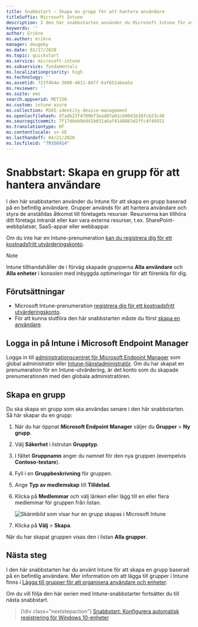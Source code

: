 ```yaml
---
title: Snabbstart – Skapa en grupp för att hantera användare
titleSuffix: Microsoft Intune
description: I den här snabbstarten använder du Microsoft Intune för att skapa en grupp baserad på befintliga användare.
keywords: ''
author: Erikre
ms.author: erikre
manager: dougeby
ms.date: 01/17/2020
ms.topic: quickstart
ms.service: microsoft-intune
ms.subservice: fundamentals
ms.localizationpriority: high
ms.technology: ''
ms.assetid: 723f4b4e-3090-4811-84ff-6af652abea5a
ms.reviewer: ''
ms.suite: ems
search.appverid: MET150
ms.custom: intune-azure
ms.collection: M365-identity-device-management
ms.openlocfilehash: d7adb23f4709bf3ead07a01cb00d1b38fcb23c40
ms.sourcegitcommit: 7f17d6eb9dd41b031a6af4148863d2ffc4f49551
ms.translationtype: HT
ms.contentlocale: sv-SE
ms.lasthandoff: 04/21/2020
ms.locfileid: "79356914"
---
```

# <a name="quickstart-create-a-group-to-manage-users"></a>Snabbstart: Skapa en grupp för att hantera användare

I den här snabbstarten använder du Intune för att skapa en grupp baserad på en befintlig användare. Grupper används för att hantera användare och styra de anställdas åtkomst till företagets resurser. Resurserna kan tillhöra ditt företags intranät eller kan vara externa resurser, t.ex. SharePoint-webbplatser, SaaS-appar eller webbappar.

Om du inte har en Intune-prenumeration [kan du registrera dig för ett kostnadsfritt utvärderingskonto](free-trial-sign-up.md).

>[!NOTE]
>Intune tillhandahåller de i förväg skapade grupperna **Alla användare** och **Alla enheter** i konsolen med inbyggda optimeringar för att förenkla för dig.

## <a name="prerequisites"></a>Förutsättningar

- Microsoft Intune-prenumeration [registrera dig för ett kostnadsfritt utvärderingskonto](../fundamentals/free-trial-sign-up.md).
- För att kunna slutföra den här snabbstarten måste du först [skapa en användare](quickstart-create-user.md).

## <a name="sign-in-to-intune-in-the-microsoft-endpoint-manager"></a>Logga in på Intune i Microsoft Endpoint Manager

Logga in till [administrationscentret för Microsoft Endpoint Manager](https://go.microsoft.com/fwlink/?linkid=2109431) som global administratör eller [Intune-tjänstadministratör](users-add.md#types-of-administrators). Om du har skapat en prenumeration för en Intune-utvärdering, är det konto som du skapade prenumerationen med den globala administratören.

## <a name="create-a-group"></a>Skapa en grupp

Du ska skapa en grupp som ska användas senare i den här snabbstarten. Så här skapar du en grupp:

1. När du har öppnat  **Microsoft Endpoint Manager** väljer du **Grupper** > **Ny grupp**.
2. Välj **Säkerhet** i listrutan **Grupptyp**.
3. I fältet **Gruppnamn** anger du namnet för den nya gruppen (exempelvis **Contoso-testare**).
4. Fyll i en **Gruppbeskrivning** för gruppen.
5. Ange **Typ av medlemskap** till **Tilldelad**. 
6. Klicka på **Medlemmar** och välj länken eller lägg till en eller flera medlemmar för gruppen från listan.

    ![Skärmbild som visar hur en grupp skapas i Microsoft Intune](./media/quickstart-create-group/quickstart-use-groups-01.png)

7. Klicka på **Välj** > **Skapa**.

När du har skapat gruppen visas den i listan **Alla grupper**. 

## <a name="next-steps"></a>Nästa steg

I den här snabbstarten har du använt Intune för att skapa en grupp baserad på en befintlig användare. Mer information om att lägga till grupper i Intune finns i [Lägga till grupper för att organisera användare och enheter](groups-add.md).

Om du vill följa den här serien med Intune-snabbstarter fortsätter du till nästa snabbstart.

> [!div class="nextstepaction"]
> [Snabbstart: Konfigurera automatisk registrering för Windows 10-enheter](../enrollment/quickstart-setup-auto-enrollment.md)
